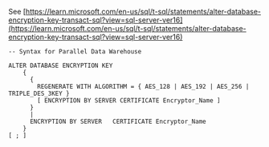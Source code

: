 See [https://learn.microsoft.com/en-us/sql/t-sql/statements/alter-database-encryption-key-transact-sql?view=sql-server-ver16](https://learn.microsoft.com/en-us/sql/t-sql/statements/alter-database-encryption-key-transact-sql?view=sql-server-ver16)
```
-- Syntax for Parallel Data Warehouse  
  
ALTER DATABASE ENCRYPTION KEY  
    {  
      {  
        REGENERATE WITH ALGORITHM = { AES_128 | AES_192 | AES_256 | TRIPLE_DES_3KEY }  
        [ ENCRYPTION BY SERVER CERTIFICATE Encryptor_Name ]  
      }  
      |  
      ENCRYPTION BY SERVER   CERTIFICATE Encryptor_Name    
    }  
[ ; ]
```
